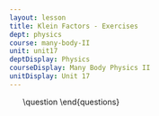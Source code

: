```yaml
---
layout: lesson
title: Klein Factors - Exercises
dept: physics
course: many-body-II
unit: unit17
deptDisplay: Physics
courseDisplay: Many Body Physics II
unitDisplay: Unit 17
---
```

<ol>
\question
\end{questions}

